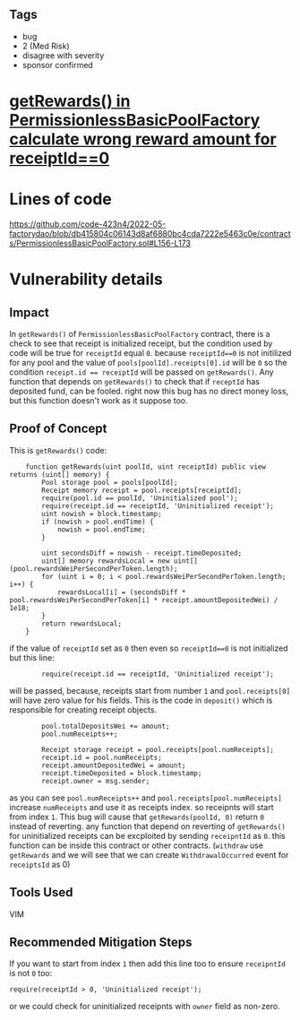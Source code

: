 ## Tags

- bug
- 2 (Med Risk)
- disagree with severity
- sponsor confirmed

# [getRewards() in PermissionlessBasicPoolFactory calculate wrong reward amount for receiptId==0](https://github.com/code-423n4/2022-05-factorydao-findings/issues/161) 

# Lines of code

https://github.com/code-423n4/2022-05-factorydao/blob/db415804c06143d8af6880bc4cda7222e5463c0e/contracts/PermissionlessBasicPoolFactory.sol#L156-L173


# Vulnerability details

## Impact
In `getRewards()` of `PermissionlessBasicPoolFactory` contract, there is a check to see that receipt is initialized receipt, but the condition used by code will be true for `receiptId` equal `0`. because `receiptId==0` is not initilized for any pool and the value of `pools[poolId].receipts[0].id` will be `0` so the condition `receipt.id == receiptId` will be passed on `getRewards()`. Any function that depends on `getRewards()` to check that if `receptId` has deposited fund, can be fooled. right now this bug has no direct money loss, but this function doesn't work as it suppose too.

## Proof of Concept
This is `getRewards()` code:
```
    function getRewards(uint poolId, uint receiptId) public view returns (uint[] memory) {
        Pool storage pool = pools[poolId];
        Receipt memory receipt = pool.receipts[receiptId];
        require(pool.id == poolId, 'Uninitialized pool');
        require(receipt.id == receiptId, 'Uninitialized receipt');
        uint nowish = block.timestamp;
        if (nowish > pool.endTime) {
            nowish = pool.endTime;
        }

        uint secondsDiff = nowish - receipt.timeDeposited;
        uint[] memory rewardsLocal = new uint[](pool.rewardsWeiPerSecondPerToken.length);
        for (uint i = 0; i < pool.rewardsWeiPerSecondPerToken.length; i++) {
            rewardsLocal[i] = (secondsDiff * pool.rewardsWeiPerSecondPerToken[i] * receipt.amountDepositedWei) / 1e18;
        }
        return rewardsLocal;
    }
```
if the value of `receiptId` set as `0` then even so `receiptId==0` is not initialized but this line:
```
        require(receipt.id == receiptId, 'Uninitialized receipt');
```
will be passed, because, receipts start from number `1` and `pool.receipts[0]` will have zero value for his fields. This is the code in `deposit()` which is responsible for creating receipt objects.
```
        pool.totalDepositsWei += amount;
        pool.numReceipts++;

        Receipt storage receipt = pool.receipts[pool.numReceipts];
        receipt.id = pool.numReceipts;
        receipt.amountDepositedWei = amount;
        receipt.timeDeposited = block.timestamp;
        receipt.owner = msg.sender;
```
as you can see `pool.numReceipts++` and `pool.receipts[pool.numReceipts]` increase `numReceipts` and use it as receipts index. so receipnts will start from index `1`.
This bug will cause that `getRewards(poolId, 0)` return `0` instead of reverting. any function that depend on reverting of `getRewards()` for uninitialized receipts can be excploited by sending `receipntId` as `0`. this function can be inside this contract or other contracts. (`withdraw` use `getRewards` and we will see that we can create `WithdrawalOccurred` event for `receiptsId` as 0)

## Tools Used
VIM

## Recommended Mitigation Steps
If you want to start from index `1` then add this line too to ensure `receipntId` is not `0` too:
```
require(receiptId > 0, 'Uninitialized receipt');
```
or we could check for uninitialized receipnts with `owner` field as non-zero.


